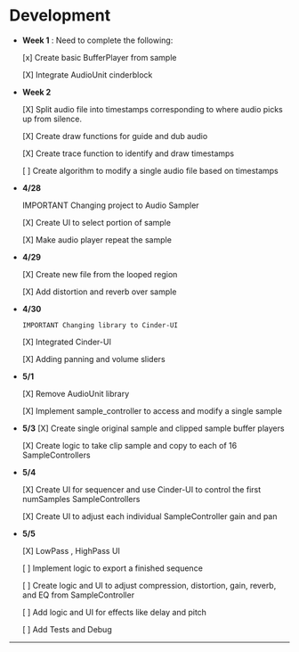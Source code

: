 # Development

  - **Week 1** : Need to complete the following:
    
    [x] Create basic BufferPlayer from sample
    
    [X] Integrate AudioUnit cinderblock
    
  - **Week 2**
  
     [X] Split audio file into timestamps 
     corresponding to where audio picks up from silence.
     
     [X] Create draw functions for guide and dub audio
     
     [X] Create trace function to identify and draw timestamps
     
     [ ] Create algorithm to modify a single audio file based on timestamps
     
     
  - **4/28** 
   
     IMPORTANT Changing project to Audio Sampler
    
    [X] Create UI to select portion of sample
    
    [X] Make audio player repeat the sample
    
  - **4/29**
    
    [X] Create new file from the looped region
    
    [X] Add distortion and reverb over sample
    
  - **4/30**
  
        IMPORTANT Changing library to Cinder-UI
        
    [X] Integrated Cinder-UI
        
    [X] Adding panning and volume sliders
   
  - **5/1**
  
    [X] Remove AudioUnit library
    
    [X] Implement sample_controller to access and modify a single sample
    
  - **5/3**
    [X] Create single original sample and clipped sample buffer players
    
    [X] Create logic to take clip sample and copy to each of 16 SampleControllers
    
  - **5/4**
  
    [X] Create UI for sequencer and use Cinder-UI to control the first numSamples SampleControllers
    
    [X] Create UI to adjust each individual SampleController gain and pan
    
  - **5/5**
    
    [X] LowPass , HighPass UI
  
    [ ] Implement logic to export a finished sequence
    
    [ ] Create logic and UI to adjust compression, distortion, gain, reverb, and EQ from SampleController
    
    [ ] Add logic and UI for effects like delay and pitch 
        
    [ ] Add Tests and Debug
    
    
---
